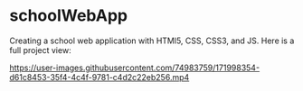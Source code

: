 # schoolWebApp
Creating a school web application with HTMl5, CSS, CSS3, and JS. Here is a full project view: 

https://user-images.githubusercontent.com/74983759/171998354-d61c8453-35f4-4c4f-9781-c4d2c22eb256.mp4


